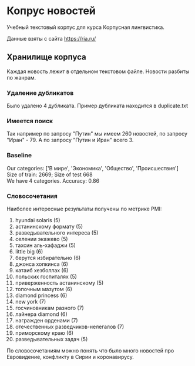 # Копрус новостей
Учебный текстовый корпус для курса Корпусная лингвистика.

Данные взяты с сайта https://ria.ru/

## Хранилище корпуса
Каждая новость лежит в отдельном текстовом файле.
Новости разбиты по жанрам.

### Удаление дубликатов
Было удалено 4 дубликата. Пример дубликата находится в duplicate.txt

### Имеется поиск
Так например по запросу "Путин" мы имеем 260 новостей, по запросу "Иран" - 79. А по запросу "Путин и Иран" всего 3.

### Baseline
Our categories: ['В мире', 'Экономика', 'Общество', 'Происшествия']  
Size of train: 2669; Size of test 668  
We have 4 categories. Accuracy: 0.86  

### Словосочетания
Наиболее интересные результаты получены по метрике PMI:
01. hyundai solaris (5)
02. астанинскому формату (5)
03. разведывательного интереса (5)
04. селении экажево (5)
05. тахсин аль-хафаджи (5)
06. little big (6)
07. берутся избирательно (6)
08. джонса хопкинса (6)
09. катаиб хезболлах (6)
10. польских госпиталях (5)
11. приверженность астанинскому (5)
12. топочным мазутом (6)
13. diamond princess (6)
14. new york (7)
15. госчиновникам разного (7)
16. лайнера diamond (6)
17. награжден орденами (7)
18. отечественных разведчиков-нелегалов (7)
19. приморскому краю (6)
20. разведывательных задач (5)  

По словосочетаниям можно понять что было много новостей про Евровидение, конфликту в Сирии и коронавирусу.
